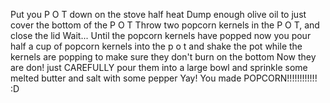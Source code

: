 Put you P O T down on the stove half heat
Dump enough olive oil to just cover the bottom of the P O T
Throw two popcorn kernels in the P O T, and close the lid
Wait... Until the popcorn kernels have popped
now you pour half a cup of popcorn kernels into the p o t
and shake the pot while the kernels are popping to make sure they don't burn on the bottom
Now they are don! just CAREFULLY pour them into a large bowl and sprinkle some melted butter and salt with some pepper
Yay! You made POPCORN!!!!!!!!!!!! :D